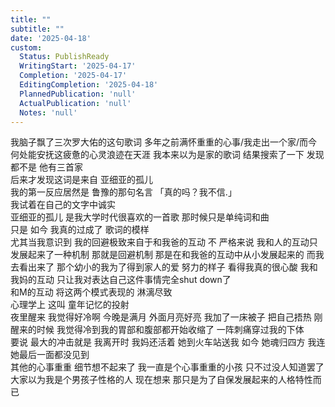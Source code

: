 ```yaml
---    
title: ""    
subtitle: ""    
date: '2025-04-18'    
custom:    
  Status: PublishReady    
  WritingStart: '2025-04-17'    
  Completion: '2025-04-17'    
  EditingCompletion: '2025-04-18'    
  PlannedPublication: 'null'    
  ActualPublication: 'null'    
  Notes: 'null'    
---      
```

我脑子飘了三次罗大佑的这句歌词 多年之前满怀重重的心事/我走出一个家/而今何处能安抚这疲惫的心灵浪迹在天涯 我本来以为是家的歌词 结果搜索了一下 发现都不是 他有三首家      
后来才发现这词是来自 亚细亚的孤儿      
我的第一反应居然是 鲁豫的那句名言 「真的吗？我不信.」      
我试着在自己的文字中诚实      
亚细亚的孤儿 是我大学时代很喜欢的一首歌 那时候只是单纯词和曲      
只是 如今 我真的过成了 歌词的模样      
尤其当我意识到 我的回避极致来自于和我爸的互动 不 严格来说 我和人的互动只发展起来了一种机制 那就是回避机制 那是在和我爸的互动中从小发展起来的 而我去看出来了 那个幼小的我为了得到家人的爱 努力的样子 看得我真的很心酸 我和我妈的互动 只让我对表达自己这件事情完全shut down了      
和M的互动 将这两个模式表现的 淋漓尽致      
心理学上 这叫 童年记忆的投射      
夜里醒来 我觉得好冷啊 今晚是满月 外面月亮好亮 我加了一床被子 把自己捂热 刚醒来的时候 我觉得冷到我的胃部和腹部都开始收缩了 一阵刺痛穿过我的下体      
要说 最大的冲击就是 我离开时 我妈还活着 她到火车站送我 如今 她魂归四方 我连她最后一面都没见到      
其他的心事重重 细节想不起来了 我一直是个心事重重的小孩 只不过没人知道罢了 大家以为我是个男孩子性格的人 现在想来 那只是为了自保发展起来的人格特性而已        